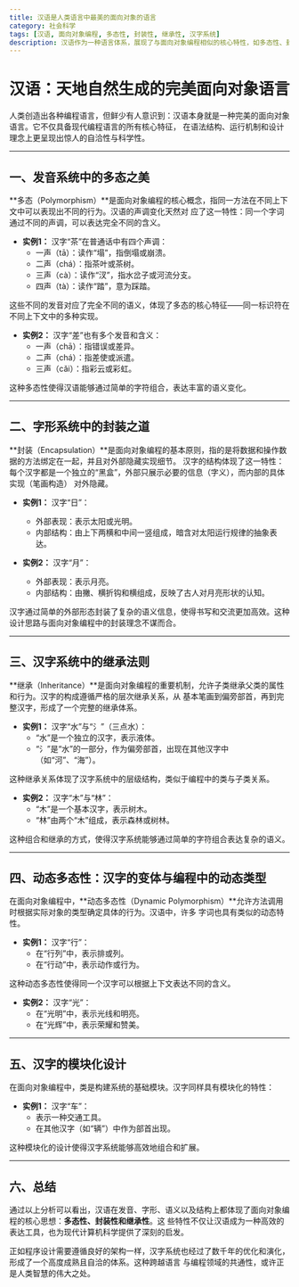 ```yaml
---
title: 汉语是人类语言中最美的面向对象的语言
category: 社会科学
tags: [汉语, 面向对象编程, 多态性, 封装性, 继承性, 汉字系统]
description: 汉语作为一种语言体系，展现了与面向对象编程相似的核心特性，如多态性、封装性和继承性。文章通过分析汉语的发音系统、字形结构及汉字间的组合关系，揭示了汉语在表达上的高效与科学性，体现了其作为“面向对象语言”的美学价值和智慧结晶。这种跨领域的共通性为理解语言和编程提供了新的视角。
---
```

# 汉语：天地自然生成的完美面向对象语言

人类创造出各种编程语言，但鲜少有人意识到：汉语本身就是一种完美的面向对象语言。它不仅具备现代编程语言的所有核心特征，
在语法结构、运行机制和设计理念上更呈现出惊人的自洽性与科学性。

---

## 一、发音系统中的多态之美

**多态（Polymorphism）**是面向对象编程的核心概念，指同一方法在不同上下文中可以表现出不同的行为。汉语的声调变化天然对
应了这一特性：同一个字词通过不同的声调，可以表达完全不同的含义。

- **实例1：** 汉字“茶”在普通话中有四个声调：
  - 一声（tā）：读作“塌”，指倒塌或崩溃。
  - 二声（chá）：指茶叶或茶树。
  - 三声（cà）：读作“汊”，指水岔子或河流分支。
  - 四声（tà）：读作“踏”，意为踩踏。

这些不同的发音对应了完全不同的语义，体现了多态的核心特征——同一标识符在不同上下文中的多种实现。

- **实例2：** 汉字“差”也有多个发音和含义：
  - 一声（chā）：指错误或差异。
  - 二声（chá）：指差使或派遣。
  - 三声（cǎi）：指彩云或彩虹。

这种多态性使得汉语能够通过简单的字符组合，表达丰富的语义变化。

---

## 二、字形系统中的封装之道

**封装（Encapsulation）**是面向对象编程的基本原则，指的是将数据和操作数据的方法绑定在一起，并且对外部隐藏实现细节。
汉字的结构体现了这一特性：每个汉字都是一个独立的“黑盒”，外部只展示必要的信息（字义），而内部的具体实现（笔画构造）
对外隐藏。

- **实例1：** 汉字“日”：
  - 外部表现：表示太阳或光明。
  - 内部结构：由上下两横和中间一竖组成，暗含对太阳运行规律的抽象表达。

- **实例2：** 汉字“月”：
  - 外部表现：表示月亮。
  - 内部结构：由撇、横折钩和横组成，反映了古人对月亮形状的认知。

汉字通过简单的外部形态封装了复杂的语义信息，使得书写和交流更加高效。这种设计思路与面向对象编程中的封装理念不谋而合。


---

## 三、汉字系统中的继承法则

**继承（Inheritance）**是面向对象编程的重要机制，允许子类继承父类的属性和行为。汉字的构成遵循严格的层次继承关系，从
基本笔画到偏旁部首，再到完整汉字，形成了一个完整的继承体系。

- **实例1：** 汉字“水”与“氵”（三点水）：
  - “水”是一个独立的汉字，表示液体。
  - “氵”是“水”的一部分，作为偏旁部首，出现在其他汉字中（如“河”、“海”）。

这种继承关系体现了汉字系统中的层级结构，类似于编程中的类与子类关系。

- **实例2：** 汉字“木”与“林”：
  - “木”是一个基本汉字，表示树木。
  - “林”由两个“木”组成，表示森林或树林。

这种组合和继承的方式，使得汉字系统能够通过简单的字符组合表达复杂的语义。

---

## 四、动态多态性：汉字的变体与编程中的动态类型

在面向对象编程中，**动态多态性（Dynamic Polymorphism）**允许方法调用时根据实际对象的类型确定具体的行为。汉语中，许多
字词也具有类似的动态特性。

- **实例1：** 汉字“行”：
  - 在“行列”中，表示排或列。
  - 在“行动”中，表示动作或行为。

这种动态多态性使得同一个汉字可以根据上下文表达不同的含义。

- **实例2：** 汉字“光”：
  - 在“光明”中，表示光线和明亮。
  - 在“光辉”中，表示荣耀和赞美。

---

## 五、汉字的模块化设计

在面向对象编程中，类是构建系统的基础模块。汉字同样具有模块化的特性：

- **实例1：** 汉字“车”：
  - 表示一种交通工具。
  - 在其他汉字（如“辆”）中作为部首出现。

这种模块化的设计使得汉字系统能够高效地组合和扩展。

---

## 六、总结

通过以上分析可以看出，汉语在发音、字形、语义以及结构上都体现了面向对象编程的核心思想：**多态性、封装性和继承性**。这
些特性不仅让汉语成为一种高效的表达工具，也为现代计算机科学提供了深刻的启发。

正如程序设计需要遵循良好的架构一样，汉字系统也经过了数千年的优化和演化，形成了一个高度成熟且自洽的体系。这种跨越语言
与编程领域的共通性，或许正是人类智慧的伟大之处。